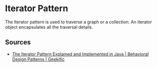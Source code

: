 # Iterator Pattern

The Iterator pattern is used to traverse a graph or a collection.
An iterator object encapsulates all the traversal details.

## Sources

- [The Iterator Pattern Explained and Implemented in Java | Behavioral Design Patterns | Geekific](https://www.youtube.com/watch?v=QCWJWfuAfJc)